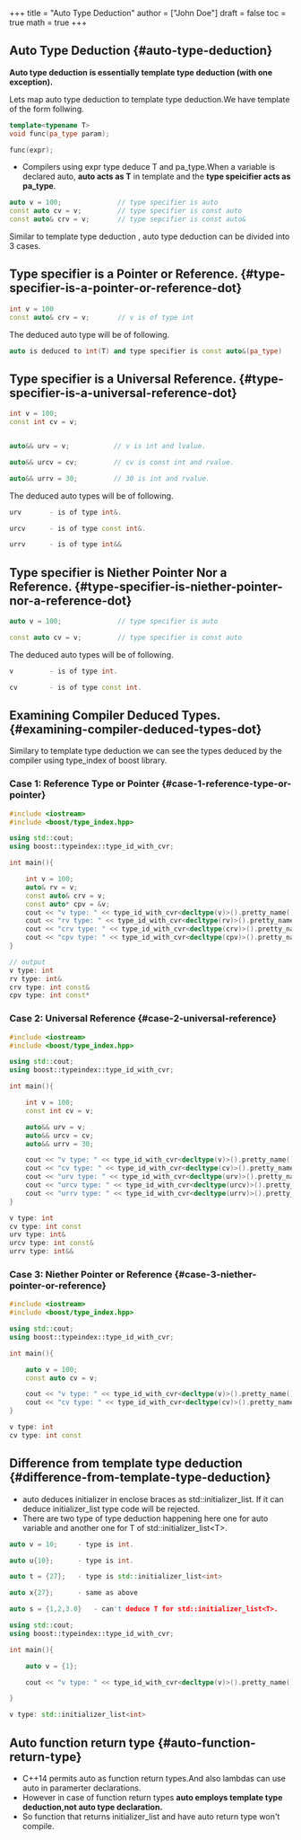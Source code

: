 +++
title = "Auto Type Deduction"
author = ["John Doe"]
draft = false
toc = true
math = true
+++

## Auto Type Deduction {#auto-type-deduction}

**Auto type deduction is essentially template type deduction (with one exception).** <br/>

Lets map auto type deduction to template type deduction.We have template of the form follwing. <br/>

```cpp
template<typename T>
void func(pa_type param);

func(expr);
```

-   Compilers using expr type deduce T and pa_type.When a variable is declared auto, **auto acts as T** in template and the **type speicifier acts as pa_type**. <br/>

<!--listend-->

```cpp
auto v = 100;              // type specifier is auto
const auto cv = v;         // type specifier is const auto
const auto& crv = v;       // type sepcifier is const auto&
```

Similar to template type deduction , auto type deduction can be divided into 3 cases. <br/>


## Type specifier is a Pointer or Reference. {#type-specifier-is-a-pointer-or-reference-dot}

```cpp
int v = 100
const auto& crv = v;       // v is of type int
```

The deduced auto type will be of following. <br/>

```cpp
auto is deduced to int(T) and type specifier is const auto&(pa_type)
```


## Type specifier is a Universal Reference. {#type-specifier-is-a-universal-reference-dot}

```cpp
int v = 100;
const int cv = v;


auto&& urv = v;           // v is int and lvalue.

auto&& urcv = cv;         // cv is const int and rvalue.

auto&& urrv = 30;         // 30 is int and rvalue.
```

The deduced auto types will be of following. <br/>

```cpp
urv       - is of type int&.

urcv      - is of type const int&.

urrv      - is of type int&&
```


## Type specifier is Niether Pointer Nor a Reference. {#type-specifier-is-niether-pointer-nor-a-reference-dot}

```cpp
auto v = 100;              // type specifier is auto

const auto cv = v;         // type specifier is const auto
```

The deduced auto types will be of following. <br/>

```cpp
v         - is of type int.

cv        - is of type const int.
```


## Examining Compiler Deduced Types. {#examining-compiler-deduced-types-dot}

Similary to template type deduction we can see the types deduced by the compiler using type_index of boost library. <br/>


### Case 1: Reference Type or Pointer {#case-1-reference-type-or-pointer}

```cpp
#include <iostream>
#include <boost/type_index.hpp>

using std::cout;
using boost::typeindex::type_id_with_cvr;

int main(){

    int v = 100;
    auto& rv = v;
    const auto& crv = v;
    const auto* cpv = &v;
    cout << "v type: " << type_id_with_cvr<decltype(v)>().pretty_name() << "\n";
    cout << "rv type: " << type_id_with_cvr<decltype(rv)>().pretty_name() << "\n";
    cout << "crv type: " << type_id_with_cvr<decltype(crv)>().pretty_name() << "\n";
    cout << "cpv type: " << type_id_with_cvr<decltype(cpv)>().pretty_name() << "\n";
}
```

```cpp
// output
v type: int
rv type: int&
crv type: int const&
cpv type: int const*
```


### Case 2: Universal Reference {#case-2-universal-reference}

```cpp
#include <iostream>
#include <boost/type_index.hpp>

using std::cout;
using boost::typeindex::type_id_with_cvr;

int main(){

    int v = 100;
    const int cv = v;

    auto&& urv = v;
    auto&& urcv = cv;
    auto&& urrv = 30;

    cout << "v type: " << type_id_with_cvr<decltype(v)>().pretty_name() << "\n";
    cout << "cv type: " << type_id_with_cvr<decltype(cv)>().pretty_name() << "\n";
    cout << "urv type: " << type_id_with_cvr<decltype(urv)>().pretty_name() << "\n";
    cout << "urcv type: " << type_id_with_cvr<decltype(urcv)>().pretty_name() << "\n";
    cout << "urrv type: " << type_id_with_cvr<decltype(urrv)>().pretty_name() << "\n";
}
```

```cpp
v type: int
cv type: int const
urv type: int&
urcv type: int const&
urrv type: int&&
```


### Case 3: Niether Pointer or Reference {#case-3-niether-pointer-or-reference}

```cpp
#include <iostream>
#include <boost/type_index.hpp>

using std::cout;
using boost::typeindex::type_id_with_cvr;

int main(){

    auto v = 100;
    const auto cv = v;

    cout << "v type: " << type_id_with_cvr<decltype(v)>().pretty_name() << "\n";
    cout << "cv type: " << type_id_with_cvr<decltype(cv)>().pretty_name() << "\n";
}

```

```cpp
v type: int
cv type: int const
```


## Difference from template type deduction {#difference-from-template-type-deduction}

-   auto deduces initializer in enclose braces as std::initializer_list. If it can deduce initializer_list type code will be rejected. <br/>
-   There are two type of type deduction happening here one for auto variable and another one for T of std::initializer_list&lt;T&gt;. <br/>

<!--listend-->

```cpp
auto v = 10;     - type is int.

auto u{10};      - type is int.

auto t = {27};   - type is std::initializer_list<int>

auto x{27};      - same as above

```

```cpp
auto s = {1,2,3.0}   - can't deduce T for std::initializer_list<T>.
```

```cpp
using std::cout;
using boost::typeindex::type_id_with_cvr;

int main(){

    auto v = {1};

    cout << "v type: " << type_id_with_cvr<decltype(v)>().pretty_name() << "\n";

}
```

```cpp
v type: std::initializer_list<int>
```


## Auto function return type {#auto-function-return-type}

-   C++14 permits auto as function return types.And also lambdas can use auto in paramerter declarations. <br/>
-   However in case of function return types **auto employs template type deduction,not auto type declaration.** <br/>
-   So function that returns initializer_list and have auto return type won't compile. <br/>

